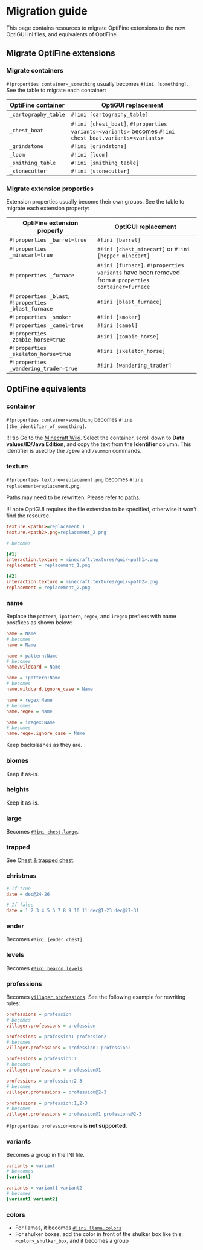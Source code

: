# Migration guide

This page contains resources to migrate OptiFine extensions to the new OptiGUI ini files, and equivalents of OptiFine.

## Migrate OptiFine extensions

### Migrate containers

`#!properties container=_something` usually becomes `#!ini [something]`. See the table to migrate each container:

| OptiFine container   | OptiGUI replacement                                                                                     |
|----------------------|---------------------------------------------------------------------------------------------------------|
| `_cartography_table` | `#!ini [cartography_table]`                                                                             |
| `_chest_boat`        | `#!ini [chest_boat]`, `#!properties variants=<variants>` becomes `#!ini chest_boat.variants=<variants>` |
| `_grindstone`        | `#!ini [grindstone]`                                                                                    |
| `_loom`              | `#!ini [loom]`                                                                                          |
| `_smithing_table`    | `#!ini [smithing_table]`                                                                                |
| `_stonecutter`       | `#!ini [stonecutter]`                                                                                   |

### Migrate extension properties

Extension properties usually become their own groups. See the table to migrate each extension property:

| OptiFine extension property                          | OptiGUI replacement                                                                                |
|------------------------------------------------------|----------------------------------------------------------------------------------------------------|
| `#!properties _barrel=true`                          | `#!ini [barrel]`                                                                                   |
| `#!properties _minecart=true`                        | `#!ini [chest_minecart]` or `#!ini [hopper_minecart]`                                              |
| `#!properties _furnace`                              | `#!ini [furnace]`. `#!properties variants` have been removed from `#!properties container=furnace` |
| `#!properties _blast`, `#!properties _blast_furnace` | `#!ini [blast_furnace]`                                                                            |
| `#!properties _smoker`                               | `#!ini [smoker]`                                                                                   |
| `#!properties _camel=true`                           | `#!ini [camel]`                                                                                    |
| `#!properties _zombie_horse=true`                    | `#!ini [zombie_horse]`                                                                             |
| `#!properties _skeleton_horse=true`                  | `#!ini [skeleton_horse]`                                                                           |
| `#!properties _wandering_trader=true`                | `#!ini [wandering_trader]`                                                                         |

## OptiFine equivalents

### container

`#!properties container=something` becomes `#!ini [the_identifier_of_something]`.

!!! tip
    Go to the [Minecraft Wiki](https://minecraft.fandom.com). Select the container, scroll down to **Data values/ID/Java Edition**, and copy the text from the **Identifier** column. This identifier is used by the `/give` and `/summon` commands.

### texture

`#!properties texture=replacement.png` becomes `#!ini replacement=replacement.png`.

Paths may need to be rewritten. Please refer to [paths](syntax.html#paths).

!!! note
    OptiGUI requires the file extension to be specified, otherwise it won't find the resource.

```ini
texture.<path1>=replacement_1
texture.<path2>.png=replacement_2.png

# becomes

[#1]
interaction.texture = minecraft:textures/gui/<path1>.png
replacement = replacement_1.png

[#2]
interaction.texture = minecraft:textures/gui/<path2>.png
replacement = replacement_2.png
```

### name

Replace the `pattern`, `ipattern`, `regex`, and `iregex` prefixes with name postfixes as shown below:

```ini
name = Name
# becomes
name = Name

name = pattern:Name
# becomes
name.wildcard = Name

name = ipattern:Name
# becomes
name.wildcard.ignore_case = Name

name = regex:Name
# becomes
name.regex = Name

name = iregex:Name
# becomes
name.regex.ignore_case = Name
```

Keep backslashes as they are.

### biomes

Keep it as-is.

### heights

Keep it as-is.

### large

Becomes [`#!ini chest.large`](format.html#chestlarge).

### trapped

See [Chest & trapped chest](format.html#chest-trapped-chest).

### christmas

```ini
# If true
date = dec@24-26

# If false
date = 1 2 3 4 5 6 7 8 9 10 11 dec@1-23 dec@27-31
```

### ender

Becomes `#!ini [ender_chest]`

### levels

Becomes [`#!ini beacon.levels`](format.html#beaconlevels).

### professions

Becomes [`villager.professions`](format.html#villagerprofessions). See the following example for rewriting rules:

```ini
professions = profession
# becomes
villager.professions = profession

professions = profession1 profession2
# becomes
villager.professions = profession1 profession2

professions = profession:1
# becomes
villager.professions = profession@1

professions = profession:2-3
# becomes
villager.professions = profession@2-3

professions = profession:1,2-3
# becomes
villager.professions = profession@1 profesions@2-3
```

`#!properties profession=none` is **not supported**.

### variants

Becomes a group in the INI file.

```ini
variants = variant
# beacomes
[variant]

variants = variant1 variant2
# becomes
[variant1 variant2]
```

### colors

* For llamas, it becomes [`#!ini llama.colors`](format.html#llamacolors)
* For shulker boxes, add the color in front of the shulker box like this: `<color>_shulker_box`, and it becomes a group

